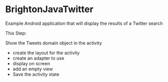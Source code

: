 BrightonJavaTwitter
===================

Example Android application that will display the results of a Twitter search

This Step:

Show the Tweets domain object in the activity

- create the layout for the activity
- create an adapter to use
- display on screen
- add an empty view
- Save the activity state
